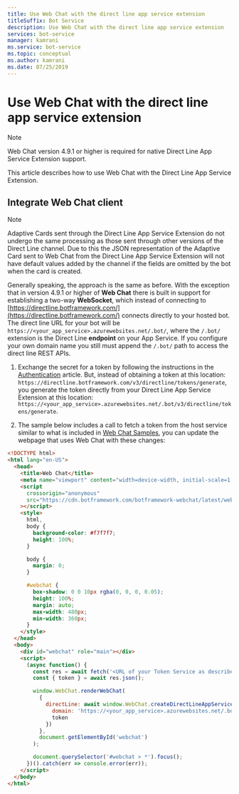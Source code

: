 ```yaml
---
title: Use Web Chat with the direct line app service extension
titleSuffix: Bot Service
description: Use Web Chat with the direct line app service extension
services: bot-service
manager: kamrani
ms.service: bot-service
ms.topic: conceptual
ms.author: kamrani 
ms.date: 07/25/2019
---
```


# Use Web Chat with the direct line app service extension

> [!NOTE]
> Web Chat version 4.9.1 or higher is required for native Direct Line App Service Extension support. 

This article describes how to use Web Chat with the Direct Line App Service Extension.

## Integrate Web Chat client

> [!NOTE]
> Adaptive Cards sent through the Direct Line App Service Extension do not undergo the same processing as those sent through other versions of the Direct Line channel. Due to this the JSON representation of the Adaptive Card sent to Web Chat from the Direct Line App Service Extension will not have default values added by the channel if the fields are omitted by the bot when the card is created.

Generally speaking, the approach is the same as before. With the exception that in version 4.9.1 or higher of **Web Chat** there is built in support for establishing a two-way **WebSocket**, which instead of connecting to [https://directline.botframework.com/](https://directline.botframework.com/) connects directly to your hosted bot.
The direct line URL for your bot will be `https://<your_app_service>.azurewebsites.net/.bot/`, where the `/.bot/` extension is the Direct Line **endpoint** on your App Service.
If you configure your own domain name you still must append the `/.bot/` path to access the direct line REST APIs.

1. Exchange the secret for a token by following the instructions in the [Authentication](https://docs.microsoft.com/azure/bot-service/rest-api/bot-framework-rest-direct-line-3-0-authentication?view=azure-bot-service-4.0) article. But, instead of obtaining a token at this location: `https://directline.botframework.com/v3/directline/tokens/generate`, you generate the token directly from your Direct Line App Service Extension at this location: `https://<your_app_service>.azurewebsites.net/.bot/v3/directline/tokens/generate`.  

1. The sample below includes a call to fetch a token from the host service similar to what is included in [Web Chat Samples](https://github.com/microsoft/BotFramework-WebChat/tree/master/samples/01.getting-started/i.protocol-direct-line-app-service-extension), you can update the webpage that uses Web Chat with these changes:

```html
<!DOCTYPE html>
<html lang="en-US">
  <head>
    <title>Web Chat</title>
    <meta name="viewport" content="width=device-width, initial-scale=1.0" />
    <script
      crossorigin="anonymous"
      src="https://cdn.botframework.com/botframework-webchat/latest/webchat-minimal.js"
    ></script>
    <style>
      html,
      body {
        background-color: #f7f7f7;
        height: 100%;
      }

      body {
        margin: 0;
      }

      #webchat {
        box-shadow: 0 0 10px rgba(0, 0, 0, 0.05);
        height: 100%;
        margin: auto;
        max-width: 480px;
        min-width: 360px;
      }
    </style>
  </head>
  <body>
    <div id="webchat" role="main"></div>
    <script>
      (async function() {
        const res = await fetch('<URL of your Token Service as described in Steps 1 and 2 above.>', { method: 'POST' });
        const { token } = await res.json();

        window.WebChat.renderWebChat(
          {
            directLine: await window.WebChat.createDirectLineAppServiceExtension({
              domain: 'https://<your_app_service>.azurewebsites.net/.bot/v3/directline',
              token
            })
          },
          document.getElementById('webchat')
        );

        document.querySelector('#webchat > *').focus();
      })().catch(err => console.error(err));
    </script>
  </body>
</html>

```
